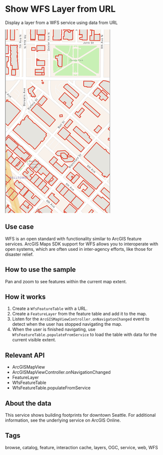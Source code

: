 # Show WFS Layer from URL

Display a layer from a WFS service using data from URL

![Image of WFS layer from URL](show_wfs_layer_from_url.png)

## Use case

WFS is an open standard with functionality similar to ArcGIS feature services. ArcGIS Maps SDK support for WFS allows you to interoperate with open systems, which are often used in inter-agency efforts, like those for disaster relief.

## How to use the sample

Pan and zoom to see features within the current map extent.

## How it works

1. Create a `WfsFeatureTable` with a URL.
2. Create a `FeatureLayer` from the feature table and add it to the map.
3. Listen for the `ArcGISMapViewController.onNavigatonChanged` event to detect when the user has stopped navigating the map.
4. When the user is finished navigating, use `WfsFeatureTable.populateFromService` to load the table with data for the current visible extent.

## Relevant API

* ArcGISMapView
* ArcGISMapViewController.onNavigationChanged
* FeatureLayer
* WfsFeatureTable
* WfsFeatureTable.populateFromService

## About the data

This service shows building footprints for downtown Seattle. For additional information, see the underlying service on ArcGIS Online.

## Tags

browse, catalog, feature, interaction cache, layers, OGC, service, web, WFS
